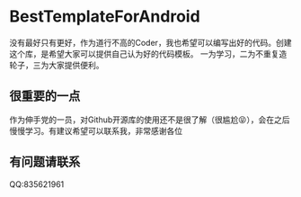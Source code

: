 # BestTemplateForAndroid
没有最好只有更好，作为道行不高的Coder，我也希望可以编写出好的代码。创建这个库，是希望大家可以提供自己认为好的代码模板。
一为学习，二为不重复造轮子，三为大家提供便利。
## 很重要的一点
作为伸手党的一员，对Github开源库的使用还不是很了解（很尴尬😝），会在之后慢慢学习。有建议希望可以联系我，非常感谢各位
## 有问题请联系
QQ:835621961
